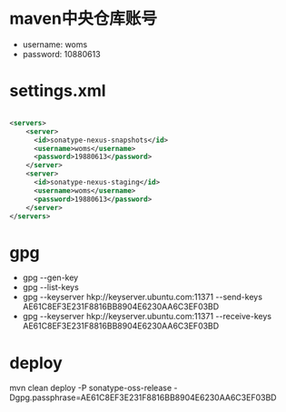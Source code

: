 # maven中央仓库账号

* username: woms
* password: 10880613 


# settings.xml

```xml

<servers>
    <server>
      <id>sonatype-nexus-snapshots</id>
      <username>woms</username>
      <password>19880613</password>
    </server>
    <server>
      <id>sonatype-nexus-staging</id>
      <username>woms</username>
      <password>19880613</password>
    </server>
</servers>

```

# gpg

- gpg --gen-key
- gpg --list-keys
- gpg --keyserver hkp://keyserver.ubuntu.com:11371 --send-keys AE61C8EF3E231F8816BB8904E6230AA6C3EF03BD
- gpg --keyserver hkp://keyserver.ubuntu.com:11371 --receive-keys AE61C8EF3E231F8816BB8904E6230AA6C3EF03BD

# deploy

mvn clean deploy -P sonatype-oss-release -Dgpg.passphrase=AE61C8EF3E231F8816BB8904E6230AA6C3EF03BD











